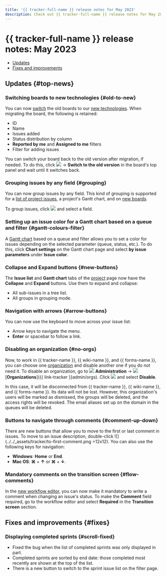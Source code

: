 ```yaml
---
title: '{{ tracker-full-name }} release notes for May 2023'
description: Check out {{ tracker-full-name }} release notes for May 2023.
---
```


# {{ tracker-full-name }} release notes: May 2023

* [Updates](#top-news)
* [Fixes and improvements](#fixes)

## Updates {#top-news}

### Switching boards to new technologies {#old-to-new}

You can now [switch](../manager/boards-convertor.md) the old boards to our [new technologies](../manager/agile-new.md). When migrating the board, the following is retained:
* ID
* Name
* Issues added
* Status distribution by column
* **Reported by me** and **Assigned to me** filters
* Filter for adding issues

You can switch your board back to the old version after migration, if needed. To do this, click ![](../../_assets/tracker/svg/actions.svg) → **Switch to the old version** in the board's top panel and wait until it switches back.

### Grouping issues by any field {#grouping}

You can now group issues by any field. This kind of grouping is supported for a [list of project issues](../manager/project-list.md), a project's Gantt chart, and on [new boards](../manager/agile-new.md).

To group issues, click ![](../../_assets/tracker/svg/group.svg) and select a field.

### Setting up an issue color for a Gantt chart based on a queue and filter {#gantt-colours-filter}

A [Gantt chart](../gantt/project.md) based on a queue and filter allows you to set a color for issues depending on the selected parameter (queue, status, etc.). To do this, click **Chart settings** on the Gantt chart page and select **by issue parameters** under **Issue color**.

### **Collapse** and **Expand** buttons {#new-buttons}

The **Issue list** and **Gantt chart** tabs of the [project](../manager/project-new.md) page now have the **Collapse** and **Expand** buttons. Use them to expand and collapse:
* All sub-issues in a tree list.
* All groups in grouping mode.

### Navigation with arrows {#arrow-buttons}

You can now use the keyboard to move across your issue list:

* Arrow keys to navigate the menu.
* **Enter** or spacebar to follow a link.


### Disabling an organization {#no-orgs}

Now, to work in {{ tracker-name }}, {{ wiki-name }}, and {{ forms-name }}, you can choose one [organization](../cloud-vs-360.md) and disable another one if you do not need it. To disable an organization, go to ![](../../_assets/tracker/svg/admin.svg) **Administration** → ![](../../_assets/tracker/svg/organizations.svg) [**Organizations**]({{ link-tracker }}admin/orgs). Click ![](../../_assets/tracker/dots.png) and select **Disable**.

In this case, it will be disconnected from {{ tracker-name }}, {{ wiki-name }}, and {{ forms-name }}. Its data will not be lost. However, this organization's users will be marked as dismissed, the groups will be deleted, and the access rights will be revoked. The email aliases set up on the domain in the queues will be deleted.


### Buttons to navigate through comments {#comment-up-down}

There are new buttons that allow you to move to the first or last comment in issues. To move to an issue description, double-click ![](../../_assets/tracker/to-first-comment.png =12x12).
You can also use the following keys for navigation:

* **Windows**: **Home** or **End**.
* **Mac OS**: **⌘** + **↑** or **⌘** + **↓**.

### Mandatory comments on the transition screen {#flow-comments}

In the [new workflow editor](../manager/workflow.md), you can now make it mandatory to write a comment when changing an issue's status. To make the **Comment** field required, go to the workflow editor and select&nbsp;**Required** in the **Transition screen** section.

## Fixes and improvements {#fixes}

### Displaying completed sprints {#scroll-fixed}

* Fixed the bug when the list of completed sprints was only displayed in part.
* Completed sprints are sorted by end date: those completed most recently are shown at the top of the list.
* There is a new button to switch to the sprint issue list on the filter page.
